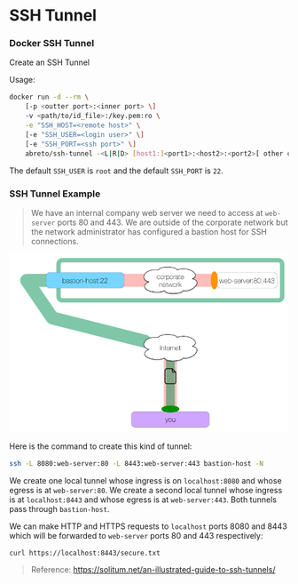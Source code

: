 # SSH Tunnel

### Docker SSH Tunnel

Create an SSH Tunnel

Usage:

```sh
docker run -d --rm \
    [-p <outter port>:<inner port> \]
    -v <path/to/id_file>:/key.pem:ro \
    -e "SSH_HOST=<remote host>" \
    [-e "SSH_USER=<login user>" \]
    [-e "SSH_PORT=<ssh port>" \]
    abreto/ssh-tunnel -<L|R|D> [host1:]<port1>:<host2>:<port2>[ other options]
```

The default `SSH_USER` is `root` and the default `SSH_PORT` is `22`.



### SSH Tunnel Example

> We have an internal company web server we need to access at `web-server` ports 80 and 443. We are outside of the corporate network but the network administrator has configured a bastion host for SSH connections.

![Tunnel](tunnel.png)

Here is the command to create this kind of tunnel:

```sh
ssh -L 8080:web-server:80 -L 8443:web-server:443 bastion-host -N
```

We create one local tunnel whose ingress is on `localhost:8080` and whose egress is at `web-server:80`. We create a second local tunnel whose ingress is at `localhost:8443` and whose egress is at `web-server:443`. Both tunnels pass through `bastion-host`.

We can make HTTP and HTTPS requests to `localhost` ports 8080 and 8443 which will be forwarded to `web-server` ports 80 and 443 respectively:

```sh
curl https://localhost:8443/secure.txt
```



> Reference: https://solitum.net/an-illustrated-guide-to-ssh-tunnels/